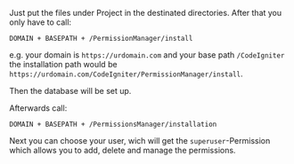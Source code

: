 Just put the files under Project in the destinated directories. After that you only have to call:

    DOMAIN + BASEPATH + /PermissionManager/install
    
e.g. your domain is `https://urdomain.com` and your base path `/CodeIgniter` the installation path would be `https://urdomain.com/CodeIgniter/PermissionManager/install`.

Then the database will be set up.

Afterwards call:

	DOMAIN + BASEPATH + /PermissionsManager/installation

Next you can choose your user, wich will get the `superuser`-Permission which allows you to add, delete and manage the permissions.